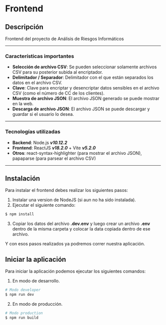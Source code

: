 # Frontend

## Descripción

Frontend del proyecto de Análisis de Riesgos Informáticos

---

### Características importantes

* **Selección de archivo CSV**: Se pueden seleccionar solamente archivos CSV para su posterior subida al encriptador.
* **Delimitador / Separador**: Delimitador con el que están separados los datos en el archivo CSV.
* **Clave**: Clave para encriptar y desencriptar datos sensibles en el archivo CSV (como el número de CC de los clientes).
* **Muestra de archivo JSON**: El archivo JSON generado se puede mostrar en la web.
* **Descarga de archivo JSON**: El archivo JSON se puede descargar y guardar si el usuario lo desea.

---

### Tecnologías utilizadas

* **Backend**: Node.js ***v10.12.2***
* **Frontend**: ReactJS ***v18.2.0*** + Vite ***v5.2.0***
* **Otros**: react-syntax-highlighter (para mostrar el archivo JSON), papaparse (para parsear el archivo CSV)

---

## Instalación

Para instalar el frontend debes realizar los siguientes pasos:

1. Instalar una version de NodeJS (si aun no ha sido instalada).
2. Ejecutar el siguiente comando:
```bash
$ npm install
```
3. Copiar los datos del archivo **.dev.env** y luego crear un archivo **.env** dentro de la misma carpeta y colocar la data copiada dentro de ese archivo.


Y con esos pasos realizados ya podremos correr nuestra aplicación.

## Iniciar la aplicación

Para iniciar la aplicación podemos ejecutar los siguientes comandos: 

1. En modo de desarrollo.
```bash
# Modo developer
$ npm run dev
```

2. En modo de producción.
```bash
# Modo production
$ npm run build
```
